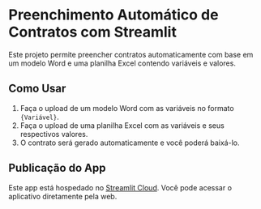 # Preenchimento Automático de Contratos com Streamlit

Este projeto permite preencher contratos automaticamente com base em um modelo Word e uma planilha Excel contendo variáveis e valores.

## Como Usar

1. Faça o upload de um modelo Word com as variáveis no formato `{Variável}`.
2. Faça o upload de uma planilha Excel com as variáveis e seus respectivos valores.
3. O contrato será gerado automaticamente e você poderá baixá-lo.

## Publicação do App

Este app está hospedado no [Streamlit Cloud](https://share.streamlit.io). Você pode acessar o aplicativo diretamente pela web.
